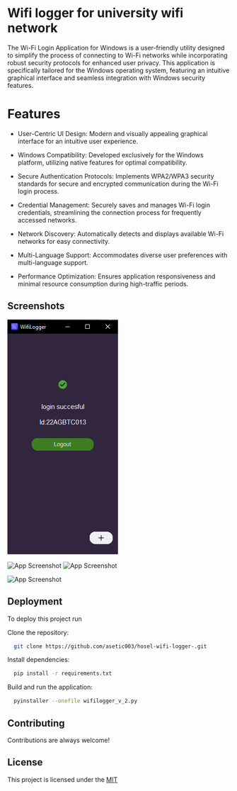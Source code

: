 
# Wifi logger for university wifi network

The Wi-Fi Login Application for Windows is a user-friendly utility designed to simplify the process of connecting to Wi-Fi networks while incorporating robust security protocols for enhanced user privacy. This application is specifically tailored for the Windows operating system, featuring an intuitive graphical interface and seamless integration with Windows security features.

# Features

* User-Centric UI Design: Modern and visually appealing graphical interface for an intuitive user experience.

* Windows Compatibility: Developed exclusively for the Windows platform, utilizing native features for optimal compatibility.

* Secure Authentication Protocols: Implements WPA2/WPA3 security standards for secure and encrypted communication during the Wi-Fi login process.

* Credential Management: Securely saves and manages Wi-Fi login credentials, streamlining the connection process for frequently accessed networks.

* Network Discovery: Automatically detects and displays available Wi-Fi networks for easy connectivity.

* Multi-Language Support: Accommodates diverse user preferences with multi-language support.


* Performance Optimization: Ensures application responsiveness and minimal resource consumption during high-traffic periods.



## Screenshots

![App Screenshot](/screenshots/Capture.PNG)

![App Screenshot](/screenshots/Caputure.PNG/468x300?text=App+Screenshot+Here)
![App Screenshot](/screenshots/Caputure.PNG/468x300?text=App+Screenshot+Here)

![App Screenshot](/screenshots/Caputure.PNG/468x300?text=App+Screenshot+Here)


## Deployment

To deploy this project run

Clone the repository:
```bash
  git clone https://github.com/asetic003/hosel-wifi-logger-.git
```

Install dependencies:
```bash
  pip install -r requirements.txt
```
Build and run the application:
```bash
  pyinstaller --onefile wifilogger_v_2.py
```

## Contributing

Contributions are always welcome!



## License
This project is licensed under the 
[MIT](https://choosealicense.com/licenses/mit/)

